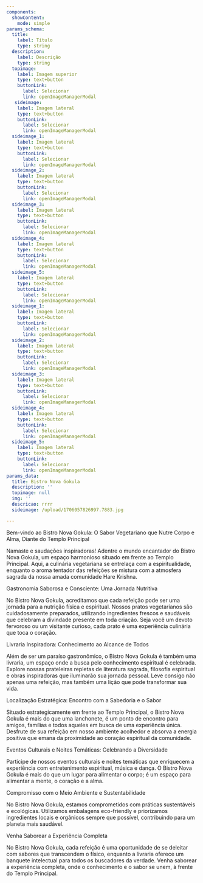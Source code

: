 ```yaml
---
components:
  showContent:
    mode: simple
params_schema:
  title:
    label: Título
    type: string
  description:
    label: Descrição
    type: string
  topimage:
    label: Imagem superior
    type: text+button
    buttonLink:
      label: Selecionar
      link: openImageManagerModal
   sideimage:
    label: Imagem lateral
    type: text+button
    buttonLink:
      label: Selecionar
      link: openImageManagerModal
  sideimage_1:
    label: Imagem lateral
    type: text+button
    buttonLink:
      label: Selecionar
      link: openImageManagerModal
  sideimage_2:
    label: Imagem lateral
    type: text+button
    buttonLink:
      label: Selecionar
      link: openImageManagerModal
  sideimage_3:
    label: Imagem lateral
    type: text+button
    buttonLink:
      label: Selecionar
      link: openImageManagerModal
  sideimage_4:
    label: Imagem lateral
    type: text+button
    buttonLink:
      label: Selecionar
      link: openImageManagerModal
  sideimage_5:
    label: Imagem lateral
    type: text+button
    buttonLink:
      label: Selecionar
      link: openImageManagerModal
  sideimage_1:
    label: Imagem lateral
    type: text+button
    buttonLink:
      label: Selecionar
      link: openImageManagerModal
  sideimage_2:
    label: Imagem lateral
    type: text+button
    buttonLink:
      label: Selecionar
      link: openImageManagerModal
  sideimage_3:
    label: Imagem lateral
    type: text+button
    buttonLink:
      label: Selecionar
      link: openImageManagerModal
  sideimage_4:
    label: Imagem lateral
    type: text+button
    buttonLink:
      label: Selecionar
      link: openImageManagerModal
  sideimage_5:
    label: Imagem lateral
    type: text+button
    buttonLink:
      label: Selecionar
      link: openImageManagerModal
params_data:
  title: Bistro Nova Gokula
  description: ''
  topimage: null
  img: ''
  descricao: rrrr
  sideimage: /upload/1706057826997.7883.jpg

---
```


Bem-vindo ao Bistro Nova Gokula: O Sabor Vegetariano que Nutre Corpo e Alma, Diante do Templo Principal

Namaste e saudações inspiradoras! Adentre o mundo encantador do Bistro Nova Gokula, um espaço harmonioso situado em frente ao Templo Principal. Aqui, a culinária vegetariana se entrelaça com a espiritualidade, enquanto o aroma tentador das refeições se mistura com a atmosfera sagrada da nossa amada comunidade Hare Krishna.

Gastronomia Saborosa e Consciente: Uma Jornada Nutritiva

No Bistro Nova Gokula, acreditamos que cada refeição pode ser uma jornada para a nutrição física e espiritual. Nossos pratos vegetarianos são cuidadosamente preparados, utilizando ingredientes frescos e saudáveis que celebram a divindade presente em toda criação. Seja você um devoto fervoroso ou um visitante curioso, cada prato é uma experiência culinária que toca o coração.

Livraria Inspiradora: Conhecimento ao Alcance de Todos

Além de ser um paraíso gastronômico, o Bistro Nova Gokula é também uma livraria, um espaço onde a busca pelo conhecimento espiritual é celebrada. Explore nossas prateleiras repletas de literatura sagrada, filosofia espiritual e obras inspiradoras que iluminarão sua jornada pessoal. Leve consigo não apenas uma refeição, mas também uma lição que pode transformar sua vida.

Localização Estratégica: Encontro com a Sabedoria e o Sabor

Situado estrategicamente em frente ao Templo Principal, o Bistro Nova Gokula é mais do que uma lanchonete, é um ponto de encontro para amigos, famílias e todos aqueles em busca de uma experiência única. Desfrute de sua refeição em nosso ambiente acolhedor e absorva a energia positiva que emana da proximidade ao coração espiritual da comunidade.

Eventos Culturais e Noites Temáticas: Celebrando a Diversidade

Participe de nossos eventos culturais e noites temáticas que enriquecem a experiência com entretenimento espiritual, música e dança. O Bistro Nova Gokula é mais do que um lugar para alimentar o corpo; é um espaço para alimentar a mente, o coração e a alma.

Compromisso com o Meio Ambiente e Sustentabilidade

No Bistro Nova Gokula, estamos comprometidos com práticas sustentáveis e ecológicas. Utilizamos embalagens eco-friendly e priorizamos ingredientes locais e orgânicos sempre que possível, contribuindo para um planeta mais saudável.

Venha Saborear a Experiência Completa

No Bistro Nova Gokula, cada refeição é uma oportunidade de se deleitar com sabores que transcendem o físico, enquanto a livraria oferece um banquete intelectual para todos os buscadores da verdade. Venha saborear a experiência completa, onde o conhecimento e o sabor se unem, à frente do Templo Principal.